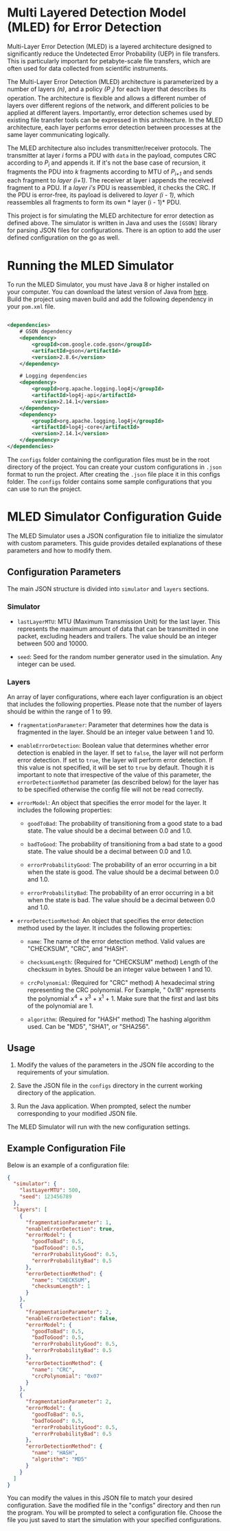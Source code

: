 # Multi Layered Detection Model (MLED) for Error Detection

Multi-Layer Error Detection (MLED) is a layered architecture designed to significantly reduce the Undetected Error
Probability (UEP) in file transfers. This is particularly important for petabyte-scale file transfers, which are often
used for data collected from scientific instruments.

The Multi-Layer Error Detection (MLED) architecture is parameterized by a number of layers *(n)*, and a policy *(P<sub>
i</sub>)* for each layer that describes its operation. The architecture is flexible and allows a different number of
layers over different regions of the network, and different policies to be applied at different layers. Importantly,
error detection schemes used by existing file transfer tools can be expressed in this architecture.
In the MLED architecture, each layer performs error detection between processes at the same layer communicating
logically.

The MLED architecture also includes transmitter/receiver protocols. The transmitter at layer *i* forms a PDU with `data`
in the payload, computes CRC according to *P<sub>i</sub>* and appends it. If it's not the base case of recursion, it
fragments the PDU into *k* fragments according to MTU of *P<sub>i+1</sub>* and sends each fragment to *layer (i+1)*. The
receiver at layer i appends the received fragment to a PDU. If a *layer i's* PDU is reassembled, it checks the CRC. If
the PDU is error-free, its payload is delivered to *layer (i - 1)*, which reassembles all fragments to form its own *
layer (i - 1)* PDU.

This project is for simulating the MLED architecture for error detection as defined above. The simulator is written in
Java and uses the `[GSON]` library for parsing JSON files for configurations. There is an option to add the user defined
configuration on the go as well.

# Running the MLED Simulator

To run the MLED Simulator, you must have Java 8 or higher installed on your computer. You can download the latest
version of Java from [here](https://www.java.com/en/download/).
Build the project using maven build and add the following dependency in your `pom.xml` file.

```xml

<dependencies>
    # GSON dependency
    <dependency>
        <groupId>com.google.code.gson</groupId>
        <artifactId>gson</artifactId>
        <version>2.8.6</version>
    </dependency>

    # Logging dependencies
    <dependency>
        <groupId>org.apache.logging.log4j</groupId>
        <artifactId>log4j-api</artifactId>
        <version>2.14.1</version>
    </dependency>
    <dependency>
        <groupId>org.apache.logging.log4j</groupId>
        <artifactId>log4j-core</artifactId>
        <version>2.14.1</version>
    </dependency>
</dependencies>
```

The `configs` folder containing the configuration files must be in the root directory of the project. You can create
your custom configurations in `.json` format to run the project. After creating the `.json` file place it in this
configs folder. The `configs` folder contains some sample configurations that you can use to run the project.

# MLED Simulator Configuration Guide

The MLED Simulator uses a JSON configuration file to initialize the simulator with custom parameters. This guide
provides detailed explanations of these parameters and how to modify them.

## Configuration Parameters

The main JSON structure is divided into `simulator` and `layers` sections.

### Simulator

- `lastLayerMTU`: MTU (Maximum Transmission Unit) for the last layer. This represents the maximum amount of data that
  can be transmitted in one packet, excluding headers and trailers. The value should be an integer between 500 and
    10000.

- `seed`: Seed for the random number generator used in the simulation. Any integer can be used.

### Layers

An array of layer configurations, where each layer configuration is an object that includes the following properties.
Please note that the number of layers should be within the range of 1 to 99.

- `fragmentationParameter`: Parameter that determines how the data is fragmented in the layer. Should be an integer
  value between 1 and 10.
- `enableErrorDetection`: Boolean value that determines whether error detection is enabled in the layer. If set to
  `false`, the layer will not perform error detection. If set to `true`, the layer will perform error detection. If this
  value is not specified, it will be set to `true` by default. Though it is important to note that irrespective of the
  value of this parameter, the `errorDetectionMethod` parameter (as described below) for the layer has to be specified
  otherwise the config file will not be read correctly.
- `errorModel`: An object that specifies the error model for the layer. It includes the following properties:

    - `goodToBad`: The probability of transitioning from a good state to a bad state. The value should be a decimal
      between 0.0 and 1.0.

    - `badToGood`: The probability of transitioning from a bad state to a good state. The value should be a decimal
      between 0.0 and 1.0.

    - `errorProbabilityGood`: The probability of an error occurring in a bit when the state is good. The value should be
      a decimal between 0.0 and 1.0.

    - `errorProbabilityBad`: The probability of an error occurring in a bit when the state is bad. The value should be a
      decimal between 0.0 and 1.0.

- `errorDetectionMethod`: An object that specifies the error detection method used by the layer. It includes the
  following properties:

    - `name`: The name of the error detection method. Valid values are "CHECKSUM", "CRC", and "HASH".

    - `checksumLength`: (Required for "CHECKSUM" method) Length of the checksum in bytes. Should be an integer value
      between 1 and 10.

    - `crcPolynomial`: (Required for "CRC" method) A hexadecimal string representing the CRC polynomial. For Example, "
      0x1B" represents the polynomial x<sup>4</sup> + x<sup>3</sup> + x<sup>1</sup> + 1. Make sure that
      the first and last bits of the polynomial are 1.

    - `algorithm`: (Required for "HASH" method) The hashing algorithm used. Can be "MD5", "SHA1", or "SHA256".

## Usage

1. Modify the values of the parameters in the JSON file according to the requirements of your simulation.

2. Save the JSON file in the `configs` directory in the current working directory of the application.

3. Run the Java application. When prompted, select the number corresponding to your modified JSON file.

The MLED Simulator will run with the new configuration settings.

## Example Configuration File

Below is an example of a configuration file:

```json
{
  "simulator": {
    "lastLayerMTU": 500,
    "seed": 123456789
  },
  "layers": [
    {
      "fragmentationParameter": 1,
      "enableErrorDetection": true,
      "errorModel": {
        "goodToBad": 0.5,
        "badToGood": 0.5,
        "errorProbabilityGood": 0.5,
        "errorProbabilityBad": 0.5
      },
      "errorDetectionMethod": {
        "name": "CHECKSUM",
        "checksumLength": 1
      }
    },
    {
      "fragmentationParameter": 2,
      "enableErrorDetection": false,
      "errorModel": {
        "goodToBad": 0.5,
        "badToGood": 0.5,
        "errorProbabilityGood": 0.5,
        "errorProbabilityBad": 0.5
      },
      "errorDetectionMethod": {
        "name": "CRC",
        "crcPolynomial": "0x07"
      }
    },
    {
      "fragmentationParameter": 2,
      "errorModel": {
        "goodToBad": 0.5,
        "badToGood": 0.5,
        "errorProbabilityGood": 0.5,
        "errorProbabilityBad": 0.5
      },
      "errorDetectionMethod": {
        "name": "HASH",
        "algorithm": "MD5"
      }
    }
  ]
}
```

You can modify the values in this JSON file to match your desired configuration. Save the modified file in the "configs"
directory and then run the program. You will be prompted to select a configuration file. Choose the file you just saved
to start the simulation with your specified configurations.

